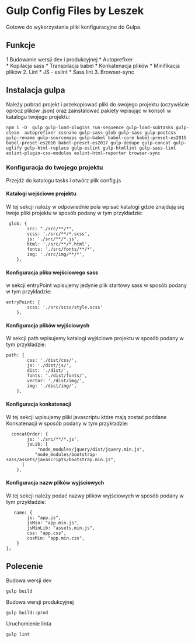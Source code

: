 # Gulp Config Files by Leszek
Gotowe do wykorzystania pliki konfiguracyjne do Gulpa.
## Funkcje
1.Budowanie wersji dev i produkcyjnej 
    * Autoprefixer  
    * Kopilacja sass 
    * Transpilacja babel
    * Konkatenacja plików
    * Minifikacja plików 
2. Lint
    * JS - eslint 
    * Sass lint
3. Browser-sync
## Instalacja gulpa
Należy pobrać projekt i przekopiować pliki do swojego projektu (oczywiście oprócz plików .json) oraz zainstalować pakiety wpisując w konsoli w katalogu twojego projektu:
```
npm i -D  gulp gulp-load-plugins run-sequence gulp-load-subtasks gulp-clean  autoprefixer cssnano gulp-sass-glob gulp-sass gulp-postcss gulp-rename gulp-sourcemaps gulp-babel babel-core babel-preset-es2015 babel-preset-es2016 babel-preset-es2017 gulp-dedupe gulp-concat gulp-uglify gulp-html-replace gulp-eslint gulp-htmllint gulp-sass-lint eslint-plugin-css-modules eslint-html-reporter browser-sync
```
### Konfiguracja do twojego projektu
Przejdź do katalogu tasks i otwórz plik config.js

#### Katalogi wejściowe projektu
W tej sekcji należy w odpowiednie pola wpisać katalogi gdzie znajdują się twoje pliki projektu w sposób podany w tym przykładzie:
```
 glob: {
        src: "./src/**/*",
        scss: './src/**/*.scss',
        js: './src/**/*.js',
        html: './src/**/*.html',
        fonts: './src/fonts/**/*',
        img: './src/img/**/*',
    },
```
#### Konfiguracja pliku wejściowego sass
w sekcji entryPoint wpisujemy jedynie plik startowy sass w sposób podany w tym przykładzie:
```
entryPoint: {
        scss: './src/scss/style.scss'
    },
```

#### Konfiguracja plików wyjściowych 
W sekcji path wpisujemy katalogi wyjściowe projektu w sposób podany w tym przykładzie:

```
path: {
        css: './dist/css/',
        js: './dist/js/',
        dist: './dist/',
        fonts: './dist/fonts/',
        vector: './dist/img/',
        img: './dist/img/',
    },
```

#### Konfiguracja konkatenacji
W tej sekcji wpisujemy pliki javascriptu które mają zostać poddane Konkatenacji w sposób podany w tym przykładzie:
```
  concatOrder: {
        js: './src/**/*.js',
        jsLib: [
            "node_modules/jquery/dist/jquery.min.js",
           "node_modules/bootstrap-sass/assets/javascripts/bootstrap.min.js",
      ]
    },
```

#### Konfiguracja nazw plików wyjściowych
W tej sekcji należy podać nazwy plików wyjściowych w sposób podany w tym przykładzie:
```
   name: {
        js: "app.js",
        jsMin: "app.min.js",
        jsMinLib: "assets.min.js",
        css: "app.css",
        cssMin: "app.min.css",
    }
};
```

##  Polecenie 

Budowa wersji dev
```
gulp build
```
Budowa wersji produkcyjnej
```
gulp build::prod
```
Uruchomienie linta 
```
gulp lint
```
